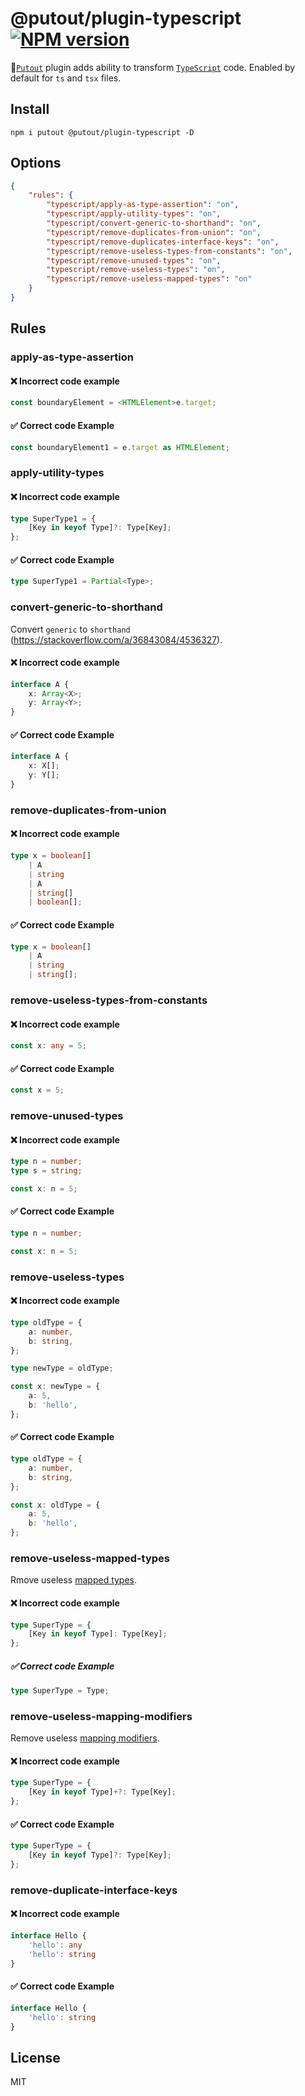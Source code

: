 # @putout/plugin-typescript [![NPM version][NPMIMGURL]][NPMURL]

[NPMIMGURL]: https://img.shields.io/npm/v/@putout/plugin-typescript.svg?style=flat&longCache=true
[NPMURL]: https://npmjs.org/package/@putout/plugin-typescript "npm"

🐊[`Putout`](https://github.com/coderaiser/putout) plugin adds ability to transform [`TypeScript`](https://www.typescriptcriptlang.org/) code. Enabled by default for `ts` and `tsx` files.

## Install

```
npm i putout @putout/plugin-typescript -D
```

## Options

```json
{
    "rules": {
        "typescript/apply-as-type-assertion": "on",
        "typescript/apply-utility-types": "on",
        "typescript/convert-generic-to-shorthand": "on",
        "typescript/remove-duplicates-from-union": "on",
        "typescript/remove-duplicates-interface-keys": "on",
        "typescript/remove-useless-types-from-constants": "on",
        "typescript/remove-unused-types": "on",
        "typescript/remove-useless-types": "on",
        "typescript/remove-useless-mapped-types": "on"
    }
}
```

## Rules

### apply-as-type-assertion

#### ❌ Incorrect code example

```ts
const boundaryElement = <HTMLElement>e.target;
```

#### ✅ Correct code Example

```ts
const boundaryElement1 = e.target as HTMLElement;
```

### apply-utility-types

#### ❌ Incorrect code example

```ts
type SuperType1 = {
    [Key in keyof Type]?: Type[Key];
};
```

#### ✅ Correct code Example

```ts
type SuperType1 = Partial<Type>;
```

### convert-generic-to-shorthand

Convert `generic` to `shorthand` (https://stackoverflow.com/a/36843084/4536327).

#### ❌ Incorrect code example

```ts
interface A {
    x: Array<X>;
    y: Array<Y>;
}
```

#### ✅ Correct code Example

```ts
interface A {
    x: X[];
    y: Y[];
}
```

### remove-duplicates-from-union

#### ❌ Incorrect code example

```ts
type x = boolean[]
    | A
    | string
    | A
    | string[]
    | boolean[];
```

#### ✅ Correct code Example

```ts
type x = boolean[]
    | A
    | string
    | string[];
```

### remove-useless-types-from-constants

#### ❌ Incorrect code example

```ts
const x: any = 5;
```

#### ✅ Correct code Example

```ts
const x = 5;
```

### remove-unused-types

#### ❌ Incorrect code example

```ts
type n = number;
type s = string;

const x: n = 5;
```

#### ✅ Correct code Example

```ts
type n = number;

const x: n = 5;
```

### remove-useless-types

#### ❌ Incorrect code example

```ts
type oldType = {
    a: number,
    b: string,
};

type newType = oldType;

const x: newType = {
    a: 5,
    b: 'hello',
};
```

#### ✅ Correct code Example

```ts
type oldType = {
    a: number,
    b: string,
};

const x: oldType = {
    a: 5,
    b: 'hello',
};
```

### remove-useless-mapped-types

Rmove useless [mapped types](https://www.typescriptlang.org/docs/handbook/2/mapped-types.html).

#### ❌ Incorrect code example

```ts
type SuperType = {
    [Key in keyof Type]: Type[Key];
};
```

##### ✅ Correct code Example

```ts
type SuperType = Type;
```

### remove-useless-mapping-modifiers

Remove useless [mapping modifiers](https://www.typescriptlang.org/docs/handbook/2/mapped-types.html#mapping-modifiers).

#### ❌ Incorrect code example

```ts
type SuperType = {
    [Key in keyof Type]+?: Type[Key];
};
```

#### ✅ Correct code Example

```ts
type SuperType = {
    [Key in keyof Type]?: Type[Key];
};
```

### remove-duplicate-interface-keys

#### ❌ Incorrect code example

```ts
interface Hello {
    'hello': any
    'hello': string
}
```

#### ✅ Correct code Example

```ts
interface Hello {
    'hello': string
}
```

## License

MIT
